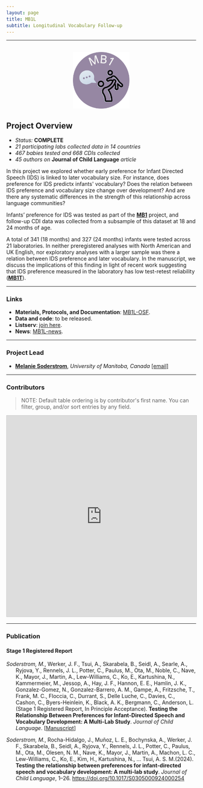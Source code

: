 ```yaml
---
layout: page
title: MB1L
subtitle: Longitudinal Vocabulary Follow-up
---
```


***

<div class="container">
  <div class="row justify-content-around">
    <div class="col-lg-4" align="center">
      <br>
      <img src="/assets/img/MB1_logo.png" width="150">
    </div>
    <div class="col-lg-8" align="left">
      <h2>Project Overview</h2>
      <ul>
        <li><i>Status:</i> <b>COMPLETE</b></li>
        <li><i>21 participating labs collected data in 14 countries</i></li>
        <li><i>467 babies tested and 668 CDIs collected</i></li>
        <li><i>45 authors on</i> <b>Journal of Child Language</b> <i>article</i></li>
      </ul>
    </div>
  </div>
</div>


In this project we explored whether early preference for Infant Directed Speech (IDS) is linked to later vocabulary size. For instance, does preference for IDS predictx infants' vocabulary? Does the relation between IDS preference and vocabulary size change over development? And are there any systematic differences in the strength of this relationship across language communities? 

Infants’ preference for IDS was tested as part of the [**MB1**]({{site.baseurl}}/MB1) project, and follow-up CDI data was collected from a subsample of this dataset at 18 and 24 months of age.

A total of 341 (18 months) and 327 (24 months) infants were tested across 21 laboratories. In neither preregistered analyses with North American and UK English, nor exploratory analyses with a larger sample was there a relation between IDS preference and later vocabulary. In the manuscript, we discuss the implications of this finding in light of recent work suggesting that IDS preference measured in the laboratory has low test-retest reliability ([**MB1T**]({{site.baseurl}}/MB1T)).


***
### Links
* **Materials, Protocols, and Documentation**: [MB1L-OSF](https://osf.io/2qamd/).
* **Data and code**: to be released.
* **Listserv**: [join here](https://groups.google.com/u/1/g/mb1-cdi-follow-up).
* **News**: [MB1L-news]({{site.baseurl}}/tags/#MB1L).


***
### Project Lead
* [**Melanie Soderstrom**](https://home.cc.umanitoba.ca/~soderstr/), *University of Manitoba, Canada* [[email]](mailto:m_soderstrom@umanitoba.ca)


***
### Contributors
> NOTE: Default table ordering is by contributor's first name. You can filter, group, and/or sort entries by any field.


<iframe class="airtable-embed" src="https://airtable.com/embed/appRoqMKzcK3NsXt4/shrVSj85N0OkDVT6k?backgroundColor=blueDusty&viewControls=on" frameborder="0" onmousewheel="" width="100%" height="533" style="background: transparent; border: 1px solid #ccc;"></iframe>

***
### Publication

<h4>Stage 1 Registered Report</h4>
<p style="padding-left: 25px; text-indent: -25px"><i>Soderstrom, M.</i>, Werker, J. F., Tsui, A., Skarabela, B., Seidl, A., Searle, A., Ryjova, Y., Rennels, J. L., Potter, C., Paulus, M., Ota, M., Noble, C., Nave, K., Mayor, J., Martin, A., Lew-Williams, C., Ko, E., Kartushina, N., Kammermeier, M., Jessop, A., Hay, J. F., Hannon, E. E., Hamlin, J. K., Gonzalez-Gomez, N., Gonzalez-Barrero, A. M., Gampe, A., Fritzsche, T., Frank, M. C., Floccia, C., Durrant, S., Delle Luche, C., Davies, C., Cashon, C., Byers-Heinlein, K., Black, A. K., Bergmann, C., Anderson, L. (Stage 1 Registered Report, In Principle Acceptance). <b>Testing the Relationship Between Preferences for Infant-Directed Speech and Vocabulary Development: A Multi-Lab Study</b>. <i>Journal of Child Language</i>. [<a href="https://drive.google.com/file/d/1r-UxWPriMn7AY5xhg6hnpNj_drTHt6In/view?usp=sharing" target="_blank">Manuscript</a>]</p>

<p style="padding-left: 25px; text-indent: -25px"><i>Soderstrom, M.</i>, Rocha-Hidalgo, J., Muñoz, L. E., Bochynska, A., Werker, J. F., Skarabela, B., Seidl, A., Ryjova, Y., Rennels, J. L., Potter, C., Paulus, M., Ota, M., Olesen, N. M., Nave, K., Mayor, J., Martin, A., Machon, L. C., Lew-Williams, C., Ko, E., Kim, H., Kartushina, N., ... Tsui, A. S. M.(2024). <b>Testing the relationship between preferences for infant-directed speech and vocabulary development: A multi-lab study</b>. <i>Journal of Child Language</i>, 1–26. <a href="https://doi.org/10.1017/S0305000924000254" target="_blank">https://doi.org/10.1017/S0305000924000254</a></p>
